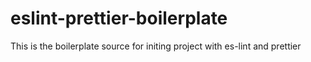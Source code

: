 # eslint-prettier-boilerplate

This is the boilerplate source for initing project with es-lint and prettier

